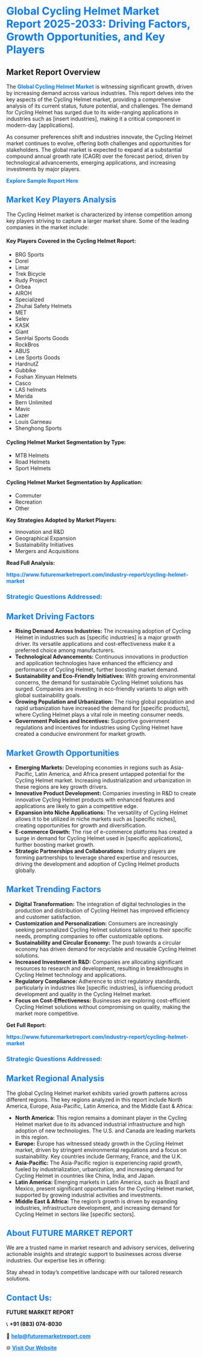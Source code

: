 <h1 style="color: #007BFF;">Global Cycling Helmet Market Report 2025-2033: Driving Factors, Growth Opportunities, and Key Players</h1>

<section id="overview">
<h2>Market Report Overview</h2>
<p>The <a href="https://www.futuremarketreport.com/industry-report/cycling-helmet-market" style="color: #007BFF; text-decoration: none;"><strong>Global Cycling Helmet Market</strong></a> is witnessing significant growth, driven by increasing demand across various industries. This report delves into the key aspects of the Cycling Helmet market, providing a comprehensive analysis of its current status, future potential, and challenges. The demand for Cycling Helmet has surged due to its wide-ranging applications in industries such as [insert industries], making it a critical component in modern-day [applications].</p>
<p>As consumer preferences shift and industries innovate, the Cycling Helmet market continues to evolve, offering both challenges and opportunities for stakeholders. The global market is expected to expand at a substantial compound annual growth rate (CAGR) over the forecast period, driven by technological advancements, emerging applications, and increasing investments by major players.</p>
</section>

<section id="overview">
<p><a href="https://www.futuremarketreport.com/request-sample/reportId=106363" style="color: #007BFF; text-decoration: none;"><strong>Explore Sample Report Here</strong></a></p>
</section>

<section id="key-players">
<h2 style="color: #007BFF;">Market Key Players Analysis</h2>
<p>The Cycling Helmet market is characterized by intense competition among key players striving to capture a larger market share. Some of the leading companies in the market include:</p>
<h4>Key Players Covered in the Cycling Helmet Report:</h4>
<ul><li>BRG Sports</li><li>Dorel</li><li>Limar</li><li>Trek Bicycle</li><li>Rudy Project</li><li>Orbea</li><li>AIROH</li><li>Specialized</li><li>Zhuhai Safety Helmets</li><li>MET</li><li>Selev</li><li>KASK</li><li>Giant</li><li>SenHai Sports Goods</li><li>RockBros</li><li>ABUS</li><li>Lee Sports Goods</li><li>HardnutZ</li><li>Gubbike</li><li>Foshan Xinyuan Helmets</li><li>Casco</li><li>LAS helmets</li><li>Merida</li><li>Bern Unlimited</li><li>Mavic</li><li>Lazer</li><li>Louis Garneau</li><li>Shenghong Sports</li></ul>
<h4>Cycling Helmet Market Segmentation by Type:</h4>
<ul><li>MTB Helmets</li><li>Road Helmets</li><li>Sport Helmets</li></ul>

<h4>Cycling Helmet Market Segmentation by Application:</h4>
<ul><li>Commuter</li><li>Recreation</li><li>Other</li></ul>
<p><strong>Key Strategies Adopted by Market Players:</strong></p>
<ul>
<li>Innovation and R&D</li>
<li>Geographical Expansion</li>
<li>Sustainability Initiatives</li>
<li>Mergers and Acquisitions</li>
</ul>
</section>

<section>
<p><strong>Read Full Analysis: </strong></p><a href="https://www.futuremarketreport.com/industry-report/cycling-helmet-market" style="color: #007BFF; text-decoration: none;"><strong>https://www.futuremarketreport.com/industry-report/cycling-helmet-market</strong></a>
<h3 style="color: #007BFF;">Strategic Questions Addressed:</h3>
</section>

<section id="driving-factors">
<h2 style="color: #007BFF;">Market Driving Factors</h2>
<ul>
<li><strong>Rising Demand Across Industries:</strong> The increasing adoption of Cycling Helmet in industries such as [specific industries] is a major growth driver. Its versatile applications and cost-effectiveness make it a preferred choice among manufacturers.</li>
<li><strong>Technological Advancements:</strong> Continuous innovations in production and application technologies have enhanced the efficiency and performance of Cycling Helmet, further boosting market demand.</li>
<li><strong>Sustainability and Eco-Friendly Initiatives:</strong> With growing environmental concerns, the demand for sustainable Cycling Helmet solutions has surged. Companies are investing in eco-friendly variants to align with global sustainability goals.</li>
<li><strong>Growing Population and Urbanization:</strong> The rising global population and rapid urbanization have increased the demand for [specific products], where Cycling Helmet plays a vital role in meeting consumer needs.</li>
<li><strong>Government Policies and Incentives:</strong> Supportive government regulations and incentives for industries using Cycling Helmet have created a conducive environment for market growth.</li>
</ul>
</section>

<section id="growth-opportunities">
<h2 style="color: #007BFF;">Market Growth Opportunities</h2>
<ul>
<li><strong>Emerging Markets:</strong> Developing economies in regions such as Asia-Pacific, Latin America, and Africa present untapped potential for the Cycling Helmet market. Increasing industrialization and urbanization in these regions are key growth drivers.</li>
<li><strong>Innovative Product Development:</strong> Companies investing in R&D to create innovative Cycling Helmet products with enhanced features and applications are likely to gain a competitive edge.</li>
<li><strong>Expansion into Niche Applications:</strong> The versatility of Cycling Helmet allows it to be utilized in niche markets such as [specific niches], creating opportunities for growth and diversification.</li>
<li><strong>E-commerce Growth:</strong> The rise of e-commerce platforms has created a surge in demand for Cycling Helmet used in [specific applications], further boosting market growth.</li>
<li><strong>Strategic Partnerships and Collaborations:</strong> Industry players are forming partnerships to leverage shared expertise and resources, driving the development and adoption of Cycling Helmet products globally.</li>
</ul>
</section>

<section id="trending-factors">
<h2 style="color: #007BFF;">Market Trending Factors</h2>
<ul>
<li><strong>Digital Transformation:</strong> The integration of digital technologies in the production and distribution of Cycling Helmet has improved efficiency and customer satisfaction.</li>
<li><strong>Customization and Personalization:</strong> Consumers are increasingly seeking personalized Cycling Helmet solutions tailored to their specific needs, prompting companies to offer customizable options.</li>
<li><strong>Sustainability and Circular Economy:</strong> The push towards a circular economy has driven demand for recyclable and reusable Cycling Helmet solutions.</li>
<li><strong>Increased Investment in R&D:</strong> Companies are allocating significant resources to research and development, resulting in breakthroughs in Cycling Helmet technology and applications.</li>
<li><strong>Regulatory Compliance:</strong> Adherence to strict regulatory standards, particularly in industries like [specific industries], is influencing product development and quality in the Cycling Helmet market.</li>
<li><strong>Focus on Cost-Effectiveness:</strong> Businesses are exploring cost-efficient Cycling Helmet solutions without compromising on quality, making the market more competitive.</li>
</ul>
</section>

<section>
<p><strong>Get Full Report: </strong></p><a href="https://www.futuremarketreport.com/industry-report/cycling-helmet-market" style="color: #007BFF; text-decoration: none;"><strong>https://www.futuremarketreport.com/industry-report/cycling-helmet-market</strong></a>
<h3 style="color: #007BFF;">Strategic Questions Addressed:</h3>
</section>


<section id="regional-analysis">
<h2 style="color: #007BFF;">Market Regional Analysis</h2>
<p>The global Cycling Helmet market exhibits varied growth patterns across different regions. The key regions analyzed in this report include North America, Europe, Asia-Pacific, Latin America, and the Middle East & Africa:</p>
<ul>
<li><strong>North America:</strong> This region remains a dominant player in the Cycling Helmet market due to its advanced industrial infrastructure and high adoption of new technologies. The U.S. and Canada are leading markets in this region.</li>
<li><strong>Europe:</strong> Europe has witnessed steady growth in the Cycling Helmet market, driven by stringent environmental regulations and a focus on sustainability. Key countries include Germany, France, and the U.K.</li>
<li><strong>Asia-Pacific:</strong> The Asia-Pacific region is experiencing rapid growth, fueled by industrialization, urbanization, and increasing demand for Cycling Helmet in countries like China, India, and Japan.</li>
<li><strong>Latin America:</strong> Emerging markets in Latin America, such as Brazil and Mexico, present significant opportunities for the Cycling Helmet market, supported by growing industrial activities and investments.</li>
<li><strong>Middle East & Africa:</strong> The region’s growth is driven by expanding industries, infrastructure development, and increasing demand for Cycling Helmet in sectors like [specific sectors].</li>
</ul>
</section>

<footer>
<h2 style="color: #007BFF;">About FUTURE MARKET REPORT</h2>
<p>We are a trusted name in market research and advisory services, delivering actionable insights and strategic support to businesses across diverse industries. Our expertise lies in offering:</p>

<p>Stay ahead in today’s competitive landscape with our tailored research solutions.</p>

<h2 style="color: #007BFF;">Contact Us:</h2>
<p><strong>FUTURE MARKET REPORT</strong></p>
<p>📞 <strong>+91 (883) 074-8030</strong></p>
<p>📧 <strong><a href="mailto:help@futuremarketreport.com" style="color: #007BFF;">help@futuremarketreport.com</a></strong></p>
<p>🌐 <strong><a href="https://www.futuremarketreport.com/" style="color: #007BFF;">Visit Our Website</a></strong></p>
</footer>